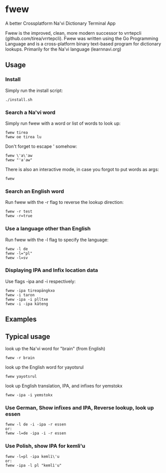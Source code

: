 # fwew
A better Crossplatform Na'vi Dictionary Terminal App

Fwew is the improved, clean, more modern successor to vrrtepcli (github.com/tirea/vrrtepcli). Fwew was written using the Go Programming Language and is a cross-platform binary text-based program for dictionary lookups. Primarily for the Na'vi language (learnnavi.org)

Usage
-----

### Install
Simply run the install script:

	./install.sh

### Search a Na'vi word
Simply run fwew with a word or list of words to look up:

	fwew tirea
	fwew oe tirea lu

Don't forget to escape ' somehow:

	fwew \'a\'aw
	fwew "'a'aw"

There is also an interactive mode, in case you forgot to put words as args:
	
	fwew

### Search an English word
Run fwew with the -r flag to reverse the lookup direction:

	fwew -r test
	fwew -r=true

### Use a language other than English
Run fwew with the -l flag to specify the language:

	fwew -l de
	fwew -l="pl"
	fwew -l=sv

### Displaying IPA and Infix location data
Use flags -ipa and -i respectively:

	fwew -ipa tireapängkxo
	fwew -i taron
	fwew -ipa -i plltxe
	fwew -i -ipa käteng

Examples
-----

## Typical usage
look up the Na'vi word for "brain" (from English)

	fwew -r brain

look up the English word for yayotsrul

	fwew yayotsrul

look up English translation, IPA, and infixes for yemstokx

	fwew -ipa -i yemstokx

### Use German, Show infixes and IPA, Reverse lookup, look up essen
	fwew -l de -i -ipa -r essen
    or:
	fwew -l=de -ipa -i -r essen

### Use Polish, show IPA for kemlì'u
	fwew -l=pl -ipa kemlì\'u
    or:
	fwew -ipa -l pl "kemlì'u"

